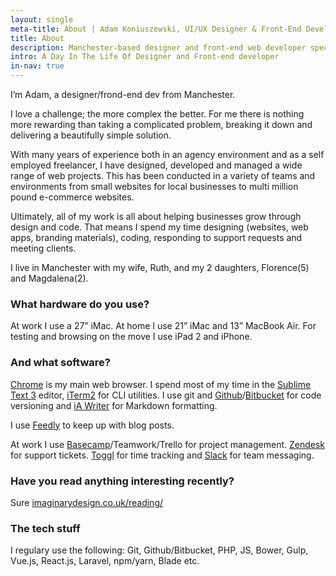 ```yaml
---
layout: single
meta-title: About | Adam Koniuszewski, UI/UX Designer & Front-End Developer
title: About
description: Manchester-based designer and front-end web developer specialising in high quality responsive websites and exceptional user experience.
intro: A Day In The Life Of Designer and Front-end developer
in-nav: true
---
```


I’m Adam, a designer/frond-end dev from Manchester.

I love a challenge; the more complex the better. For me there is nothing more rewarding than taking a complicated problem, breaking it down and delivering a beautifully simple solution.

With many years of experience both in an agency environment and as a self employed freelancer, I have designed, developed and managed a wide range of web projects. This has been conducted in a variety of teams and environments from small websites for local businesses to multi million pound e-commerce websites.

Ultimately, all of my work is all about helping businesses grow through design and code. That means I spend my time designing (websites, web apps, branding materials), coding, responding to support requests and meeting clients.

I live in Manchester with my wife, Ruth, and my 2 daughters, Florence(5) and Magdalena(2). 

### What hardware do you use?

At work I use a 27” iMac. At home I use 21” iMac and 13” MacBook Air. For testing and browsing on the move I use iPad 2 and iPhone.

### And what software?

[Chrome](https://www.google.com/chrome/) is my main web browser. I spend most of my time in the [Sublime Text 3](https://www.sublimetext.com/3) editor, [iTerm2](https://www.iterm2.com/) for CLI utilities. I use git and [Github](https://github.com/)/[Bitbucket](https://bitbucket.org/) for code versioning and [iA Writer](https://ia.net/writer/mac/) for Markdown formatting. 

I use [Feedly](http://feedly.com/) to keep up with blog posts.

At work I use [Basecamp](https://basecamp.com/)/Teamwork/Trello for project management. [Zendesk](https://www.zendesk.com/) for support tickets. [Toggl](https://toggl.com/) for time tracking and [Slack](https://slack.com/) for team messaging.

### Have you read anything interesting recently?

Sure [imaginarydesign.co.uk/reading/](//imaginarydesign.co.uk/reading/)

### The tech stuff
I regulary use the following: Git, Github/Bitbucket, PHP, JS, Bower, Gulp, Vue.js, React.js, Laravel, npm/yarn, Blade etc.

